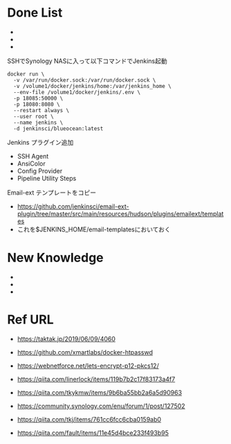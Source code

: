 # Done List

* 
* 
* 

SSHでSynology NASに入って以下コマンドでJenkins起動
```
docker run \
  -v /var/run/docker.sock:/var/run/docker.sock \
  -v /volume1/docker/jenkins/home:/var/jenkins_home \
  --env-file /volume1/docker/jenkins/.env \
  -p 18085:50000 \
  -p 18080:8080 \
  --restart always \
  --user root \
  --name jenkins \
  -d jenkinsci/blueocean:latest
```

Jenkins プラグイン追加
* SSH Agent
* AnsiColor
* Config Provider
* Pipeline Utility Steps

Email-ext テンプレートをコピー
* https://github.com/jenkinsci/email-ext-plugin/tree/master/src/main/resources/hudson/plugins/emailext/templates
* これを$JENKINS_HOME/email-templatesにおいておく

# New Knowledge

* 
* 
* 

# Ref URL

* https://taktak.jp/2019/06/09/4060
* https://github.com/xmartlabs/docker-htpasswd
* https://webnetforce.net/lets-encrypt-p12-pkcs12/
* https://qiita.com/linerlock/items/119b7b2c17f83173a4f7
* https://qiita.com/tkykmw/items/9b6ba55bb2a6a5d90963
* https://community.synology.com/enu/forum/1/post/127502

* https://qiita.com/tkj/items/761cc6fcc6cba0159ab0
* https://qiita.com/fault/items/11e45d4bce233f493b95
